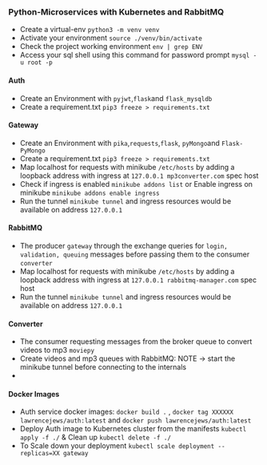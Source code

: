 ### Python-Microservices with Kubernetes and RabbitMQ
- Create a virtual-env `python3 -m venv venv`
- Activate your environment `source ./venv/bin/activate`
- Check the project working environment ` env | grep ENV  `
- Access your sql shell using this command for password prompt `mysql -u root -p`
#### Auth
- Create an Environment with `pyjwt`,`flask`and `flask_mysqldb`
- Create a requirement.txt `pip3 freeze > requirements.txt`
#### Gateway
- Create an Environment with `pika`,`requests`,`flask`, `pyMongo`and `Flask-PyMongo`
- Create a requirement.txt `pip3 freeze > requirements.txt`
- Map localhost for requests with minikube `/etc/hosts` by adding a loopback address with ingress at `127.0.0.1 mp3converter.com` spec host
- Check if ingress is enabled `minikube addons list` or Enable ingress on minikube `minikube addons enable ingress`
- Run the tunnel `minikube tunnel` and ingress resources would be available on address `127.0.0.1`
#### RabbitMQ
- The producer `gateway` through the exchange queries for `login, validation, queuing` messages before passing them to the consumer `converter`
- Map localhost for requests with minikube `/etc/hosts` by adding a loopback address with ingress at `127.0.0.1 rabbitmq-manager.com` spec host
- Run the tunnel `minikube tunnel` and ingress resources would be available on address `127.0.0.1`
#### Converter 
- The consumer requesting messages from the broker queue to convert videos to mp3 `moviepy`
- Create videos and mp3 queues with RabbitMQ: NOTE -> start the minikube tunnel before connecting to the internals
- 
#### Docker Images
- Auth service docker images: `docker build .` , `docker tag XXXXXX lawrencejews/auth:latest` and `docker push lawrencejews/auth:latest`
- Deploy Auth image to Kubernetes cluster from the manifests `kubectl apply -f ./` & Clean up `kubectl delete -f ./ `
- To Scale down your deployment `kubectl scale deployment --replicas=XX gateway`